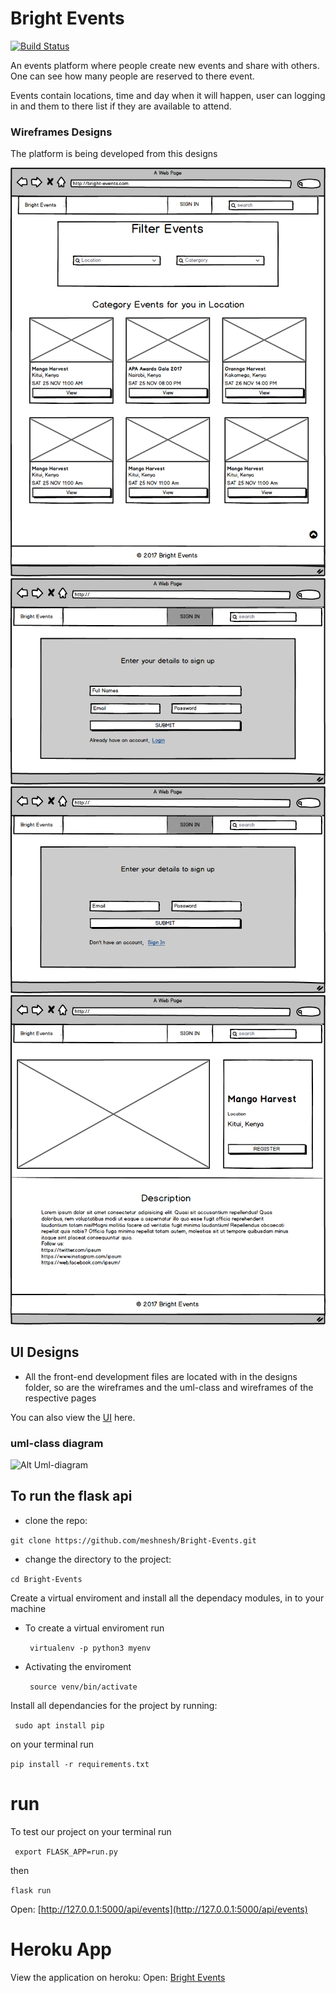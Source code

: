 # Bright Events 

[![Build Status](https://travis-ci.org/meshnesh/flask-jwt.svg?branch=master)](https://travis-ci.org/meshnesh/flask-jwt)


An events platform where people create new events and share with others. One can see how many people are reserved to there event.

Events contain locations, time and day when it will happen, user can logging in and them to there list if they are available to attend.

### Wireframes Designs ###
The platform is being developed from this designs

![Alt homepage](https://github.com/meshnesh/meshnesh.github.io/blob/master/designs/wireframes/bright_events_homepage.png)
![Alt sign-in](https://github.com/meshnesh/meshnesh.github.io/blob/master/designs/wireframes/SIGN%20IN.png)
![Alt login](https://github.com/meshnesh/meshnesh.github.io/blob/master/designs/wireframes/Login.png)
![Alt event details](https://github.com/meshnesh/meshnesh.github.io/blob/master/designs/wireframes/desktop_card_page.png)

## UI Designs ##
* All the front-end development files are located with in the designs folder, so are the wireframes and the uml-class and wireframes of the respective pages

You can also view the [UI](https://meshnesh.github.io/designs/ui/) here.

### uml-class diagram ###
![Alt Uml-diagram](https://github.com/meshnesh/Bright-Events/blob/develop/designs/uml_diagram/Bright%20Events.png)

## To run the flask api  ##
* clone the repo:

 ``` git clone https://github.com/meshnesh/Bright-Events.git ```

* change the directory to the project:

``` cd Bright-Events ```

Create a virtual enviroment and install all the dependacy modules, in to your machine

* To create a virtual enviroment run

    ``` virtualenv -p python3 myenv```

* Activating the enviroment

    ``` source venv/bin/activate```


Install all dependancies for the project by running:

``` sudo apt install pip```

on your terminal run

``` pip install -r requirements.txt ```

# run 
To test our project on your terminal run 

``` export FLASK_APP=run.py```

then

``` flask run ```

Open: [http://127.0.0.1:5000/api/events](http://127.0.0.1:5000/api/events)

# Heroku App
View the application on heroku:
Open: [Bright Events](https://bright-events.herokuapp.com/api/events)
